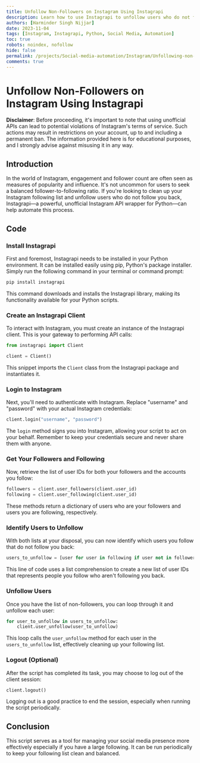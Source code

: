 ```yaml
---
title: Unfollow Non-Followers on Instagram Using Instagrapi
description: Learn how to use Instagrapi to unfollow users who do not follow you back on Instagram.
authors: [Harminder Singh Nijjar]
date: 2023-11-04
tags: [Instagram, Instagrapi, Python, Social Media, Automation]
toc: true
robots: noindex, nofollow
hide: false
permalink: /projects/Social-media-automation/Instagram/Unfollowing-non-followers/Unfollowing_non-followers/
comments: true
---
```

# Unfollow Non-Followers on Instagram Using Instagrapi

**Disclaimer**: Before proceeding, it's important to note that using unofficial APIs can lead to potential violations of Instagram's terms of service. Such actions may result in restrictions on your account, up to and including a permanent ban. The information provided here is for educational purposes, and I strongly advise against misusing it in any way.

## Introduction

In the world of Instagram, engagement and follower count are often seen as measures of popularity and influence. It's not uncommon for users to seek a balanced follower-to-following ratio. If you're looking to clean up your Instagram following list and unfollow users who do not follow you back, Instagrapi—a powerful, unofficial Instagram API wrapper for Python—can help automate this process.


## Code

### Install Instagrapi

First and foremost, Instagrapi needs to be installed in your Python environment. It can be installed easily using pip, Python's package installer. Simply run the following command in your terminal or command prompt:

```bash
pip install instagrapi
```

This command downloads and installs the Instagrapi library, making its functionality available for your Python scripts.

### Create an Instagrapi Client

To interact with Instagram, you must create an instance of the Instagrapi client. This is your gateway to performing API calls:

```python
from instagrapi import Client

client = Client()
```

This snippet imports the `Client` class from the Instagrapi package and instantiates it.

### Login to Instagram

Next, you'll need to authenticate with Instagram. Replace "username" and "password" with your actual Instagram credentials:

```python
client.login("username", "password")
```

The `login` method signs you into Instagram, allowing your script to act on your behalf. Remember to keep your credentials secure and never share them with anyone.

### Get Your Followers and Following

Now, retrieve the list of user IDs for both your followers and the accounts you follow:

```python
followers = client.user_followers(client.user_id)
following = client.user_following(client.user_id)
```

These methods return a dictionary of users who are your followers and users you are following, respectively.

### Identify Users to Unfollow

With both lists at your disposal, you can now identify which users you follow that do not follow you back:

```python
users_to_unfollow = [user for user in following if user not in followers]
```

This line of code uses a list comprehension to create a new list of user IDs that represents people you follow who aren't following you back.

### Unfollow Users

Once you have the list of non-followers, you can loop through it and unfollow each user:

```python
for user_to_unfollow in users_to_unfollow:
    client.user_unfollow(user_to_unfollow)
```

This loop calls the `user_unfollow` method for each user in the `users_to_unfollow` list, effectively cleaning up your following list.

### Logout (Optional)

After the script has completed its task, you may choose to log out of the client session:

```python
client.logout()
```

Logging out is a good practice to end the session, especially when running the script periodically.

## Conclusion

This script serves as a tool for managing your social media presence more effectively especially if you have a large following. It can be run periodically to keep your following list clean and balanced.
